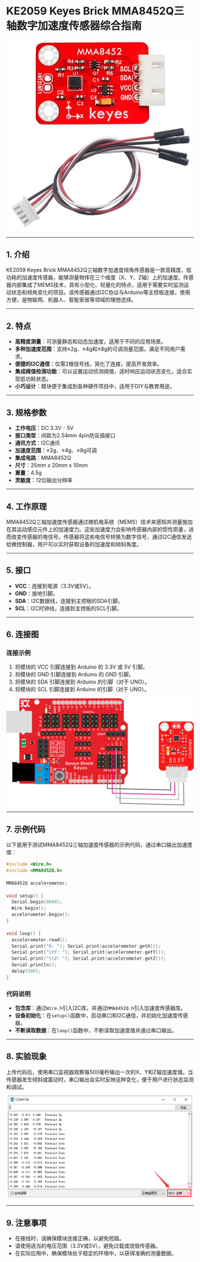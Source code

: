 # KE2059 Keyes Brick MMA8452Q三轴数字加速度传感器综合指南

![image-20250317163928646](media/image-20250317163928646.png)

---

## 1. 介绍
KE2059 Keyes Brick MMA8452Q三轴数字加速度倾角传感器是一款高精度、低功耗的加速度传感器，能够测量物体在三个维度（X、Y、Z轴）上的加速度。传感器内部集成了MEMS技术，具有小型化、轻量化的特点，适用于需要实时监测运动状态和倾角变化的项目。该传感器通过I2C协议与Arduino等主控板连接，使用方便，是物联网、机器人、智能家居等领域的理想选择。

---

## 2. 特点
- **高精度测量**：可测量静态和动态加速度，适用于不同的应用场景。
- **多种加速度范围**：支持±2g、±4g和±8g的可调测量范围，满足不同用户需求。
- **便捷的I2C通信**：仅需2根信号线，简化了连接，提高开发效率。
- **集成阈值检测功能**：可以设置运动侦测阈值，适时响应运动状态变化，适合实现低功耗状态。
- **小巧设计**：模块便于集成到各种硬件项目中，适用于DIY与教育用途。
  
---

## 3. 规格参数
- **工作电压**：DC 3.3V - 5V  
- **接口类型**：间距为2.54mm 4pin防反插接口  
- **通讯方式**：I2C通讯  
- **加速度范围**：±2g、±4g、±8g可调  
- **集成电路**：MMA8452Q  
- **尺寸**：25mm x 20mm x 10mm  
- **重量**：4.5g  
- **灵敏度**：12位输出分辨率  

---

## 4. 工作原理
MMA8452Q三轴加速度传感器通过微机电系统（MEMS）技术来感知并测量施加在其运动感应元件上的加速度力。这些加速度力会影响传感器内部的惯性质量，进而改变传感器的电信号。传感器将这些电信号转换为数字信号，通过I2C通信发送给微控制器，用户可以实时获取设备的加速度和倾斜角度。

---

## 5. 接口
- **VCC**：连接到电源（3.3V或5V）。
- **GND**：接地引脚。
- **SDA**：I2C数据线，连接到主控板的SDA引脚。
- **SCL**：I2C时钟线，连接到主控板的SCL引脚。

---

## 6. 连接图
### 连接示例

1. 将模块的 VCC 引脚连接到 Arduino 的 3.3V 或 5V 引脚。
2. 将模块的 GND 引脚连接到 Arduino 的 GND 引脚。
3. 将模块的 SDA 引脚连接到 Arduino 的引脚（对于 UNO）。
4. 将模块的 SCL 引脚连接到 Arduino 的引脚（对于 UNO）。

![image-20250317163942081](media/image-20250317163942081.png)

---

## 7. 示例代码
以下是用于测试MMA8452Q三轴加速度传感器的示例代码，通过串口输出加速度值：

```cpp
#include <Wire.h>
#include <MMA8452Q.h>

MMA8452Q accelerometer;

void setup() {
  Serial.begin(9600);
  Wire.begin();
  accelerometer.begin();
}

void loop() {
  accelerometer.read();
  Serial.print("X: "); Serial.print(accelerometer.getX());
  Serial.print("\tY: "); Serial.print(accelerometer.getY());
  Serial.print("\tZ: "); Serial.print(accelerometer.getZ());
  Serial.println();
  delay(500);
}
```

### 代码说明
- **包含库**：通过`Wire.h`引入I2C库，并通过`MMA8452Q.h`引入加速度传感器库。
- **设备初始化**：在`setup()`函数中，启动串口和I2C通信，并初始化加速度传感器。
- **不断读取数据**：在`loop()`函数中，不断读取加速度值并通过串口输出。

---

## 8. 实验现象
上传代码后，使用串口监视器观察每500毫秒输出一次的X、Y和Z轴加速度值。当传感器发生倾斜或震动时，串口输出会实时反映这种变化，便于用户进行状态监测和调试。

![image-20250317163955701](media/image-20250317163955701.png)

---

## 9. 注意事项
- 在接线时，请确保模块连接正确，以避免短路。
- 请使用适当的电压范围（3.3V或5V），避免过载或烧毁传感器。
- 在实际应用中，确保模块处于稳定的环境中，以获得准确的测量数据。

